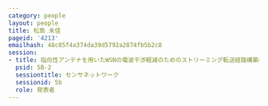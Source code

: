 ```yaml
---
category: people
layout: people
title: 松島 未佳
pageid: '4213'
emailhash: 48c05f4a374da39d5792a2874fb5b2c8
session:
- title: 指向性アンテナを用いたWSNの電波干渉軽減のためのストリーミング転送経路構築手法
  psid: 5B-2
  sessiontitle: センサネットワーク
  sessionid: 5b
  role: 発表者
---
```

